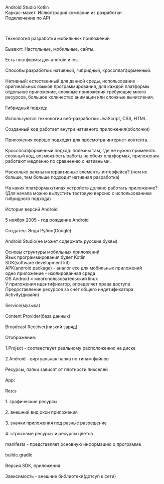 Android Studio Kotlin </br>
Каркас-макет. Иллюстрация компании из разработки </br>
Подключение по API </br>

<br>
<br>Технология разработки мобильных приложений</br>
<br>Бывают: Настольные, мобильные, сайты.</br>
<br>Есть платформы для android и ios.</br>
<br>Способы разработки: нативный, гибридный, кроссплатформенный.</br>
<br>Нативный: естественный для данной среды, использование оригинальных языков программирования, для каждой платформы отдельное приложение, сложные приложения требующие много ресурсов, большое количество анимации или сложные вычисления.</br>
<br>Гибридный подход:</br>
<br>Используются технологии веб-разработки: JvaScript, CSS, HTML.</br>
<br>Созданный код работает внутри нативного приложения(оболочки)</br>
<br>Приложения хорошо подходят для просмотра интернет-контента.</br>
<br>Кроссплатформенный подход: полезны там, где не нужно применять сложный код, возможность работы на обеих платформах, приложения работают медленно по сравнению с нативными.</br>
<br>Насколько важны интерактивные элементы интерфейса?
(чем их больше, тем больше подходит нативная разработка)</br>
<br>На каких платформах/типах устройств должно работать приложение?
(Для начала можно выпустить тестовую версию с использованием гибридного подхода)</br>
<br>История версий Android</br>
<br>5 ноября 2005 - год рождение Android</br>
<br>Создатеь: Энди Рубин(Google)</br>
<br>Android Studio(не может содержать русские буквы)</br>
<br>Основы структуры мобильных приложений
<br>Язык программирования будет Kotlin
<br>SDK(software development kit)
<br>APK(android package) - аналог exe для мобильных приложений
<br>одно приложение - изолированная среда
<br>OS Android = многопользовательский linux
<br>У приложения идентификатор, определяет права доступа
<br>Предоставление ресурсов за счёт общего индетификатора
<br>Activity(дизайн)</br>
<br>Service(музыка)</br>
<br>Content Provider(база данных)</br>
<br>Broadcast Receiver(низкий заряд)</br>
<br>Отображение:</br>
<br>1.Project - соотвествует реальному расположению на диске</br>
<br>2.Android - виртуальная папка по типам файлов</br>
<br>Ресурсы, папки зависят от плотности пикселей</br>
<br>App:</br>
<br>Res:s</br>
<br>1. графические ресурсы</br>
<br>2. внешний вид окон приложения</br>
<br>3. значки приложения под разные разрешение</br>
<br>4. строковые ресурсы и ресурсы цветов</br>
<br>manifests - представляет основную информацию о программе</br>
<br>builde.gradle</br>
<br>Версия SDK, приложения</br>
<br>Зависимость - внешние библиотеки(дотсуп к сети)</br>
